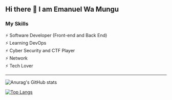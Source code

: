 ## Hi there 👋  I am Emanuel Wa Mungu

### My Skills 
<div>
⚡ Software Developer (Front-end and Back End)

</div>
⚡ Learning DevOps

<div>
⚡ Cyber Security and CTF Player

</div>

<div>
⚡ Network 

</div>

<div>
⚡ Tech Lover

</div>

<div>

<hr>

![Anurag's GitHub stats](https://github-readme-stats.vercel.app/api?username=EmanuelWaMungu&show_icons=true&theme=radical)


</div>




[![Top Langs](https://github-readme-stats.vercel.app/api/top-langs/?username=EmanuelWaMungu&layout=compact)](https://github.com/anuraghazra/github-readme-stats)
